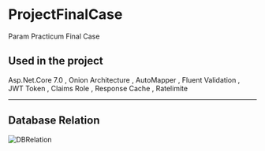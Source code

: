 # ProjectFinalCase
Param Practicum Final Case

Used in the project
-------------------------------------------------
Asp.Net.Core 7.0 ,
Onion Architecture ,
AutoMapper ,
Fluent Validation ,
JWT Token ,
Claims Role ,
Response Cache ,
Ratelimite


-------------------------------------------------




Database Relation 
-------------------------------------------------


![DBRelation](https://user-images.githubusercontent.com/107555262/222909484-f4eb2763-4639-4212-9cd5-a5ffbb2c78d1.png)

